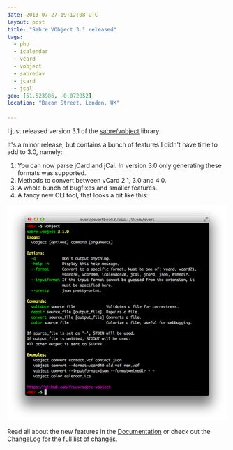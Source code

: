 ```yaml
---
date: 2013-07-27 19:12:08 UTC
layout: post
title: "Sabre VObject 3.1 released"
tags:
  - php
  - icalendar
  - vcard
  - vobject
  - sabredav
  - jcard
  - jcal
geo: [51.523986, -0.072052]
location: "Bacon Street, London, UK"

---
```


I just released version 3.1 of the [sabre/vobject][1] library.

It's a minor release, but contains a bunch of features I didn't have time to
add to 3.0, namely:

1. You can now parse jCard and jCal. In version 3.0 only generating these
   formats was supported.
2. Methods to convert between vCard 2.1, 3.0 and 4.0.
3. A whole bunch of bugfixes and smaller features.
4. A fancy new CLI tool, that looks a bit like this:

![vobject cli screenshot](/resources/images/posts/vobject-cli.png "sabre/vobject cli")

Read all about the new features in the [Documentation][2] or check out the [ChangeLog][3] for the full list of changes.

[1]: http://sabre.io/vobject/
[2]: http://sabre.io/vobject/usage/
[3]: https://github.com/fruux/sabre-vobject/blob/master/ChangeLog
